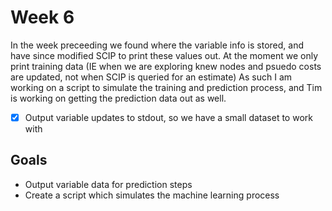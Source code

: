 # Week 6

In the week preceeding we found where the variable info is stored, and have since modified SCIP to print these values out.
At the moment we only print training data (IE when we are exploring knew nodes and psuedo costs are updated, not when SCIP is queried for an estimate)
As such I am working on a script to simulate the training and prediction process, and Tim is working on getting the prediction data out as well.

- [X] Output variable updates to stdout, so we have a small dataset to work with

## Goals

- Output variable data for prediction steps
- Create a script which simulates the machine learning process
